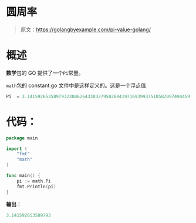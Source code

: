 # 圆周率

> 原文：<https://golangbyexample.com/pi-value-golang/>

# **概述**

**数学**包的 GO 提供了一个`Pi`常量。

`math`包的 constant.go 文件中是这样定义的。这是一个浮点值

```go
Pi  = 3.14159265358979323846264338327950288419716939937510582097494459
```

# **代码**：

```go
package main

import (
	"fmt"
	"math"
)

func main() {
	pi := math.Pi
	fmt.Println(pi)
} 
```

**输出**：

```go
3.141592653589793
```